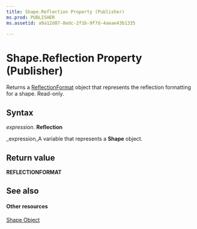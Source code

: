 ```yaml
---
title: Shape.Reflection Property (Publisher)
ms.prod: PUBLISHER
ms.assetid: a9a12d07-8edc-2f1b-9f7d-4aeae43b1335

---
```



# Shape.Reflection Property (Publisher)

Returns a  [ReflectionFormat](reflectionformat-object-publisher.md) object that represents the reflection formatting for a shape. Read-only.


## Syntax

 _expression_. **Reflection**

 _expression_A variable that represents a  **Shape** object.


## Return value

 **REFLECTIONFORMAT**


## See also


#### Other resources


 [Shape Object](http://msdn.microsoft.com/library/shape-object-word%28Office.15%29.aspx)
 

